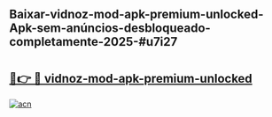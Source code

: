 ## Baixar-vidnoz-mod-apk-premium-unlocked-Apk-sem-anúncios-desbloqueado-completamente-2025-#u7i27

# <h2><a href="https://ainizakaria.my?title=vidnoz-mod-apk-premium-unlocked&ref=20M">🔗👉 🔴 vidnoz-mod-apk-premium-unlocked</a></h2>

[![acn](https://github.com/user-attachments/assets/0f9c940e-d8b0-45ae-aac7-cd30a18b3e1c)](https://ainizakaria.my?title=vidnoz-mod-apk-premium-unlocked&ref=20M)

